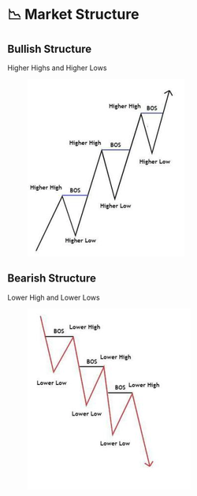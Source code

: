 # 📉 Market Structure

## Bullish Structure

Higher Highs and Higher Lows

<figure><img src="../.gitbook/assets/image (6) (1) (1) (1) (1) (1).png" alt=""><figcaption></figcaption></figure>

## Bearish Structure

Lower High and Lower Lows

<figure><img src="../.gitbook/assets/image (1) (2) (1) (1) (1).png" alt=""><figcaption></figcaption></figure>

